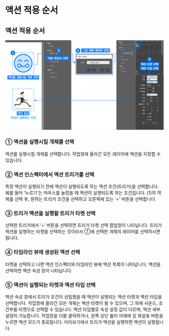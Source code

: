 # 액션 적용 순서

## 액션 적용 순서

![](../.gitbook/assets/2%20%286%29.png)

### ① 액션을 실행시킬 개체를 선택

액션를 실행시킬 개체를 선택합니다. 작업창에 올라간 모든 레이어에 액션을 지정할 수 있습니다. 

### ② 액션 인스펙터에서 액션 트리거를 선택

특정 액션이 실행되기 전에 액션이 실행되도록 하는 액션 조건\(트리거\)을 선택합니다. 예를 들어 ‘누르기’는 마우스를 눌렀을 때 액션이 실행되도록 하는 조건입니다. \(1\)의 객체를 선택 후, 원하는 트리거 조건을 선택하고 오른쪽에 있는 ‘+' 버튼을 선택합니다.

### ③ 트리거 액션을 실행할 트리거 타켓 선택

선택한 트리거에서 ‘+’ 버튼을 선택하면 트리거 타켓 선택 팝업창이 나타납니다. 트리거 액션을 실행하는 타켓을 선택하는 것이라서 ①에 선택한 개체의 레이어를 선택하시면 됩니다. 

### ④ 타임라인 뷰에 생성된 액션 선택 

타켓을 선택하고 나면 액션 인스펙터와 타임라인 뷰에 액션 목록이 나타납니다. 액션을 선택하면 액션 속성 창이 나타납니다. 

### ⑤ 액션이 실행되는 타켓과 액션 타입 선택

액션 속성 창에서 트리거 조건이 성립했을 때 액션이 실행되는 액션 타켓과 액션 타입을 선택합니다. 작업창에 올라간 모든 개체는 액션 타켓이 될 수 있으며, 그 외에 사운드, 조건부를 타켓으로 선택할 수 있습니다.  액션 타입별로 속성 설정 값이 다르며, 액션 세부 설정이 가능합니다.  작업창을 더블 클릭하거나, 왼쪽 상단 룰러 아래에 있 화살표 버튼을 누르면 액션 모드가 종료됩니다.  미리보기에서 트리거 액션을 실행하면 액션이 실행됩니다.

